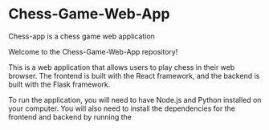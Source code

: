 # Chess-Game-Web-App
Chess-app is a chess game web application 

Welcome to the Chess-Game-Web-App repository!

This is a web application that allows users to play chess in their web browser. The frontend is built with the React framework, and the backend is built with the Flask framework.

To run the application, you will need to have Node.js and Python installed on your computer. You will also need to install the dependencies for the frontend and backend by running the 
